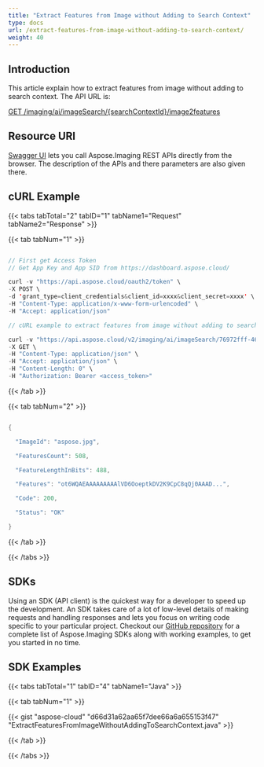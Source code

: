 ```yaml
---
title: "Extract Features from Image without Adding to Search Context"
type: docs
url: /extract-features-from-image-without-adding-to-search-context/
weight: 40
---
```


## **Introduction**

This article explain how to extract features from image without adding to search context. The API URL is:

[GET /imaging/ai/imageSearch/{searchContextId}/image2features](https://apireference.aspose.cloud/imaging/#/SearchContext/ExtractImageFeatures)

## **Resource URI**

[Swagger UI](https://apireference.aspose.cloud/imaging/#/SearchContext/ExtractImageFeatures) lets you call Aspose.Imaging REST APIs directly from the browser. The description of the APIs and there parameters are also given there.

## **cURL Example**

{{< tabs tabTotal="2" tabID="1" tabName1="Request" tabName2="Response" >}}

{{< tab tabNum="1" >}}

```java

// First get Access Token
// Get App Key and App SID from https://dashboard.aspose.cloud/

curl -v "https://api.aspose.cloud/oauth2/token" \
-X POST \
-d 'grant_type=client_credentials&client_id=xxxx&client_secret=xxxx' \
-H "Content-Type: application/x-www-form-urlencoded" \
-H "Accept: application/json"

// cURL example to extract features from image without adding to search context

curl -v "https://api.aspose.cloud/v2/imaging/ai/imageSearch/76972fff-461b-42d2-8bf4-814a729943bf/image2features?imageId=aspose.jpg" \
-X GET \
-H "Content-Type: application/json" \
-H "Accept: application/json" \
-H "Content-Length: 0" \
-H "Authorization: Bearer <access_token>" 

```

{{< /tab >}}

{{< tab tabNum="2" >}}

```java

{

  "ImageId": "aspose.jpg",

  "FeaturesCount": 508,

  "FeatureLengthInBits": 488,

  "Features": "ot6WQAEAAAAAAAAAlVD6OoeptkDV2K9CpC8qQj0AAAD...",

  "Code": 200,

  "Status": "OK"

}

```

{{< /tab >}}

{{< /tabs >}}

## **SDKs**

Using an SDK (API client) is the quickest way for a developer to speed up the development. An SDK takes care of a lot of low-level details of making requests and handling responses and lets you focus on writing code specific to your particular project. Checkout our [GitHub repository](https://github.com/aspose-imaging-cloud) for a complete list of Aspose.Imaging SDKs along with working examples, to get you started in no time.

## **SDK Examples**

{{< tabs tabTotal="1" tabID="4" tabName1="Java" >}}

{{< tab tabNum="1" >}}

{{< gist "aspose-cloud" "d66d31a62aa65f7dee66a6a655153f47" "ExtractFeaturesFromImageWithoutAddingToSearchContext.java" >}}

{{< /tab >}}

{{< /tabs >}}
